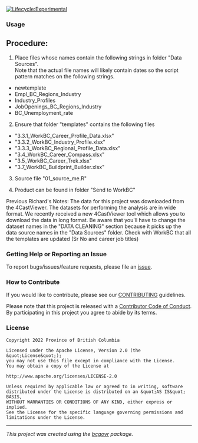 [![Lifecycle:Experimental](https://img.shields.io/badge/Lifecycle-Experimental-339999)](<Redirect-URL>)

### Usage

 ## Procedure:
 
 1. Place files whose names contain the following strings in folder "Data Sources".  
 Note that the actual file names will likely contain dates so the script pattern matches on the following strings. 
 
 -  newtemplate
 -  Empl_BC_Regions_Industry
 -  Industry_Profiles
 -  JobOpenings_BC_Regions_Industry
 -  BC_Unemployment_rate
 
 2. Ensure that folder "templates" contains the following files
 
 -  "3.3.1_WorkBC_Career_Profile_Data.xlsx" 
 -  "3.3.2_WorkBC_Industry_Profile.xlsx"               
 -  "3.3.3_WorkBC_Regional_Profile_Data.xlsx" 
 -  "3.4_WorkBC_Career_Compass.xlsx"                   
 -  "3.5_WorkBC_Career_Trek.xlsx"                      
 -  "3.7_WorkBC_Buildprint_Builder.xlsx"   

 3. Source file "01_source_me.R"

4. Product can be found in folder "Send to WorkBC"

 Previous Richard's Notes:
 The data for this project was downloaded from the 4CastViewer. The datasets for performing the analysis are in wide format.
 We recently received a new 4CastViewer tool which allows you to download the data in long format.
 Be aware that you'll have to change the dataset names in the "DATA CLEANING" section because it picks up the data source names in the "Data Sources" folder.
 Check with WorkBC that all the templates are updated (Sr No and career job titles)

### Getting Help or Reporting an Issue

To report bugs/issues/feature requests, please file an [issue](https://github.com/bcgov/boilerplate/issues/).

### How to Contribute

If you would like to contribute, please see our [CONTRIBUTING](CONTRIBUTING.md) guidelines.

Please note that this project is released with a [Contributor Code of Conduct](CODE_OF_CONDUCT.md). By participating in this project you agree to abide by its terms.

### License

```
Copyright 2022 Province of British Columbia

Licensed under the Apache License, Version 2.0 (the &quot;License&quot;);
you may not use this file except in compliance with the License.
You may obtain a copy of the License at

http://www.apache.org/licenses/LICENSE-2.0

Unless required by applicable law or agreed to in writing, software distributed under the License is distributed on an &quot;AS IS&quot; BASIS,
WITHOUT WARRANTIES OR CONDITIONS OF ANY KIND, either express or implied.
See the License for the specific language governing permissions and limitations under the License.
```
---
*This project was created using the [bcgovr](https://github.com/bcgov/bcgovr) package.* 
